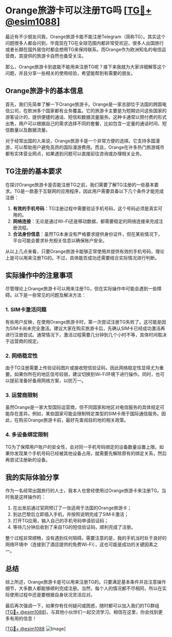 # Orange旅游卡可以注册TG吗 [[TG💪+ @esim1088](https://t.me/s/esim1088)]

最近有不少朋友问我，Orange旅游卡能不能注册Telegram（简称TG）。其实这个问题很多人都会问到，毕竟现在TG在全球范围内都非常受欢迎，很多人出国旅行或者长期在国外居住时都会想用TG来保持联系。而Orange作为欧洲知名的电信运营商，其提供的旅游卡自然也备受关注。

那么，Orange旅游卡到底能不能用来注册TG呢？接下来我就为大家详细解答这个问题，并且分享一些相关的使用经验，希望能帮到有需要的朋友。

## Orange旅游卡的基本信息

首先，我们先简单了解一下Orange旅游卡。Orange是一家总部位于法国的跨国电信公司，在欧洲多个国家都有业务覆盖。它的旅游卡主要是为短期访问这些国家的游客设计的，提供便捷的通话、短信和数据流量服务。这种卡通常以预付费的形式出售，用户可以根据自己的需求选择不同的套餐，比如包含一定量的通话时间、短信数量以及数据流量。

对于经常出国的人来说，Orange旅游卡是一个非常方便的选择。它支持多国漫游，可以帮助用户避免高昂的国际漫游费用。而且，Orange在许多热门旅游城市都有实体营业网点，如果遇到问题可以直接前往咨询或办理相关业务。

## TG注册的基本要求

在探讨Orange旅游卡是否能注册TG之前，我们需要了解TG注册的一些基本要求。TG是一款基于互联网的应用程序，因此用户需要具备以下几个条件才能完成注册：

1. **有效的手机号码**：TG注册过程中需要验证手机号码，这个号码必须是真实可用的。
2. **网络连接**：无论是通过Wi-Fi还是移动数据，都需要稳定的网络连接来完成注册流程。
3. **合法身份信息**：虽然TG本身没有严格要求提供身份证件，但在某些情况下，平台可能会要求补充相关信息以确保账户安全。

从以上几点来看，只要Orange旅游卡能够正常使用并提供有效的手机号码，理论上是可以用来注册TG的。不过，具体能否成功还需要结合实际情况进行判断。

## 实际操作中的注意事项

尽管理论上Orange旅游卡可以用来注册TG，但在实际操作中可能会遇到一些障碍。以下是一些常见的问题及解决方法：

### 1. **SIM卡激活问题**

有些用户反映，在使用Orange旅游卡时，第一次尝试注册TG失败了。这可能是因为SIM卡尚未完全激活。建议大家在购买旅游卡后，先确认SIM卡已经成功激活再进行注册尝试。通常情况下，激活过程需要几分钟到几个小时不等，具体时间取决于运营商的规定。

### 2. **网络稳定性**

由于TG注册需要上传验证码图片或接收短信验证码，因此网络稳定性显得尤为重要。如果你所在的地区信号较弱，建议切换到Wi-Fi环境下进行操作。同时，也可以提前准备好备用网络方案，以防万一。

### 3. **运营商限制**

虽然Orange是一家大型国际运营商，但不同国家和地区对电信服务的具体规定可能存在差异。例如，某些国家可能会限制特定类型的SIM卡用于国际通信服务。因此，在购买Orange旅游卡前，最好先查阅目的地的相关政策。

### 4. **多设备绑定限制**

TG为了保障用户账户的安全性，会对同一手机号码绑定的设备数量设置上限。如果你发现某个手机号码已经被其他设备占用，就需要先解除原有的绑定关系，然后再尝试注册新的设备。

## 我的实际体验分享

作为一名经常出国旅行的人士，我本人也曾经使用过Orange旅游卡来注册TG。当时我是这样操作的：

1. 在出发前通过官网预订了一张适用于法国的Orange旅游卡；
2. 到达巴黎后立即插入手机，并按照说明完成了SIM卡激活；
3. 打开TG应用，输入自己的手机号码申请验证码；
4. 等待几分钟后收到了来自TG的短信验证码，顺利完成了注册。

整个过程非常顺畅，没有遇到任何阻碍。需要注意的是，我的手机当时处于良好的网络环境中（连接到了酒店提供的免费Wi-Fi），这也可能是成功的关键因素之一。

## 总结

综上所述，Orange旅游卡是可以用来注册TG的。只要满足基本条件并且注意操作细节，大多数人都能够顺利完成注册。当然，每个人的情况都不尽相同，所以在实际使用过程中还是要根据自身状况灵活应对。

最后再次强调一下，如果你有任何疑问或困惑，随时都可以加入我们的TG群组[[TG💪+ @esim1088](https://t.me/s/esim1088)]，与其他小伙伴们一起交流学习。相信在这里，你会找到更多有用的信息！

[[TG💪+ @esim1088](https://t.me/s/esim1088) ![Image](https://i.postimg.cc/4NQfJmqS/Snipaste-2025-05-13-00-14-12.png)]